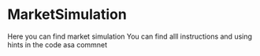 # MarketSimulation
Here you can find market simulation 
You can find alll instructions and using hints in the code asa commnet
